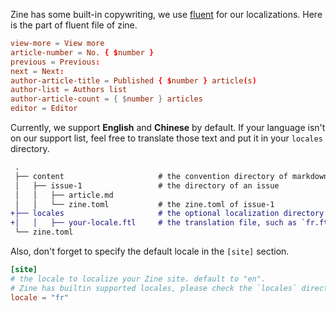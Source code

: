 Zine has some built-in copywriting, we use [fluent](https://projectfluent.org/) for our localizations. Here is the part of fluent file of zine.

```toml
view-more = View more
article-number = No. { $number }
previous = Previous:
next = Next:
author-article-title = Published { $number } article(s)
author-list = Authors list
author-article-count = { $number } articles
editor = Editor
```

Currently, we support **English** and **Chinese** by default. If your language isn't on our support list, feel free to translate those text and put it in your `locales` directory.

```diff
 .
 ├── content                     # the convention directory of markdown fiels of zine project
 │   ├── issue-1                 # the directory of an issue
 │   │   ├── article.md
 │   │   └── zine.toml           # the zine.toml of issue-1
+├── locales                     # the optional localization directory
+│   │   ├── your-locale.ftl     # the translation file, such as `fr.ftl`
 └── zine.toml
```

Also, don't forget to specify the default locale in the `[site]` section.

```toml
[site]
# the locale to localize your Zine site. default to "en".
# Zine has builtin supported locales, please check the `locales` directory of zine's repo.
locale = "fr"
```
